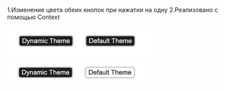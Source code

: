 1.Изменение цвета обеих кнопок при нажатии на одну
2.Реализовано с помощью Context

![alt text](img/1.png)
![alt text](img/2.png)